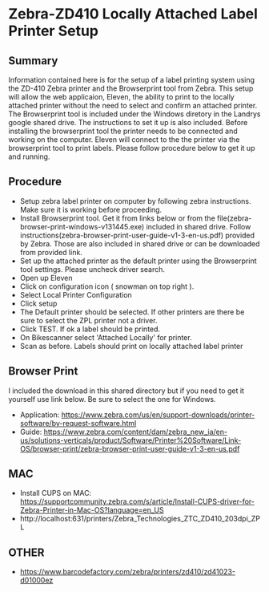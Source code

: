 #  Zebra-ZD410 Locally Attached Label Printer Setup 
  
## Summary
Information contained here is for the setup of a label printing system using the ZD-410 Zebra printer and the Browserprint tool from Zebra. This setup will allow the web applicaion, Eleven, the ability to print to the locally attached printer without the need to select and confirm an attached printer. The Browserprint tool is included under the Windows diretory in the Landrys google shared drive.  The instructions to set it up is also included. Before installing the browserprint tool the printer needs to be connected and working on the computer. Eleven will connect to the the printer via the browserprint tool to print labels. Please follow procedure below to get it up and running.

## Procedure
   * Setup zebra label printer on computer by following zebra instructions. Make sure it is working before proceeding.
   * Install Browserprint tool. Get it from links below or from the file(zebra-browser-print-windows-v131445.exe) included  in shared drive. Follow instructions(zebra-browser-print-user-guide-v1-3-en-us.pdf) provided by Zebra. Those are also included in shared drive or can be downloaded from provided link.
   * Set up the attached printer as the default printer using the Browserprint tool settings. Please uncheck driver search.
   * Open up Eleven
   * Click on configuration icon ( snowman on top right ).
   * Select Local Printer Configuration
   * Click setup
   * The Default printer should be selected. If other printers are there be sure to select the ZPL printer not a driver.
   * Click TEST. If ok a label should be printed.
   * On Bikescanner select 'Attached Locally' for printer.
   * Scan as before. Labels should print on locally attached label printer

## Browser Print 
  I included the download in this shared directory but if you need to get it yourself use link below. Be sure to select the one for Windows.
  * Application: https://www.zebra.com/us/en/support-downloads/printer-software/by-request-software.html
  * Guide: https://www.zebra.com/content/dam/zebra_new_ia/en-us/solutions-verticals/product/Software/Printer%20Software/Link-OS/browser-print/zebra-browser-print-user-guide-v1-3-en-us.pdf

## MAC

  *  Install CUPS on MAC: https://supportcommunity.zebra.com/s/article/Install-CUPS-driver-for-Zebra-Printer-in-Mac-OS?language=en_US
  *  http://localhost:631/printers/Zebra_Technologies_ZTC_ZD410_203dpi_ZPL

## OTHER
  *  https://www.barcodefactory.com/zebra/printers/zd410/zd41023-d01000ez
